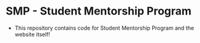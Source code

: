 # SMP - Student Mentorship Program

* This repository contains code for Student Mentorship Program and the website itself!